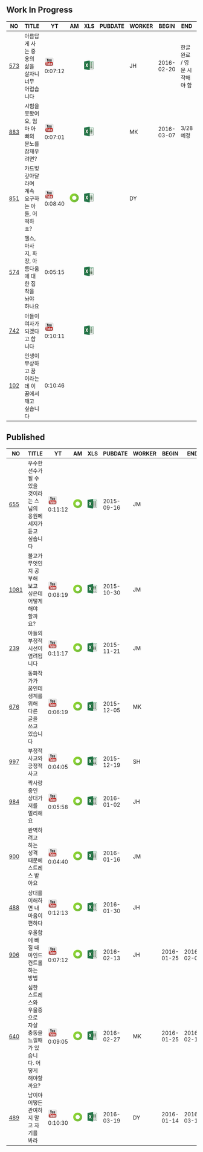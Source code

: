 ## Work In Progress

| NO | TITLE         | YT | AM | XLS | PUBDATE | WORKER | BEGIN | END | REVIEW | NOTE |
|----| ------------- |----|----|-----|---------|--------|-------|-----|--------|------|
| [573](sub/573) | 아름답게 사는 중용의 삶을 살자니 너무 어렵습니다 | [<img src=img/youtube.png width=25>](https://youtu.be/giNoXr2pAfQ) 0:07:12 |  | [![](img/excel.png)](https://github.com/jungtosociety/dharma-qna/raw/master/sub/573/573-moderation.xlsx) |  | JH | 2016-02-20 | 한글 완료 / 영문 시작해야 함 |  | 한영대본 |
| [883](sub/883) | 시험을 못봤어요, 엄마 아빠의 분노를 잠재우려면? | [<img src=img/youtube.png width=25>](https://youtu.be/5OZ-v8lwumo) 0:07:01 |  | [![](img/excel.png)](https://github.com/jungtosociety/dharma-qna/raw/master/sub/883/883-exam.xlsx) |  | MK | 2016-03-07 | 3/28 예정 |  | 한영대본 |
| [851](sub/851) | 카드빚 갚아달라며 계속 요구하는 아들, 어떡하죠? | [<img src=img/youtube.png width=25>](https://youtu.be/1tMErMTUwks) 0:08:40 | [<img src=img/amara.png width=25>](http://amara.org/en/videos/uQOxVi7aLYXT) | [![](img/excel.png)](https://github.com/jungtosociety/dharma-qna/raw/master/sub/851/851-card-debt.xlsx) |  | DY |  |  |  | 한영대본 |
| [574](sub/574) | 헬스, 마사지, 화장, 아름다움에 대한 집착을 놔야 하나요 |  0:05:15 |  | [![](img/excel.png)](https://github.com/jungtosociety/dharma-qna/raw/master/sub/574/574-obsession-beauty.xlsx) |  |  |  |  |  |  |
| [742](sub/742) | 아들이 여자가 되겠다고 합니다 | [<img src=img/youtube.png width=25>](https://youtu.be/YHuR4TIUL7U) 0:10:11 |  | [![](img/excel.png)](https://github.com/jungtosociety/dharma-qna/raw/master/sub/742/742-sexual-identity.xlsx) |  |  |  |  |  |  |
| [102](sub/102) | 인생이 무상하고 꿈이라는데 이 꿈에서 깨고 싶습니다 |  0:10:46 |  |  |  |  |  |  |  |  |
## Published

| NO | TITLE         | YT | AM | XLS | PUBDATE | WORKER | BEGIN | END | REVIEW | NOTE |
|----| ------------- |----|----|-----|---------|--------|-------|-----|--------|------|
| [655](sub/655) | 우수한 선수가 될 수 있을 것이라는 스님의 응원메세지가 듣고 싶습니다 | [<img src=img/youtube.png width=25>](https://youtu.be/NzMGrgklWyA) 0:11:12 | [<img src=img/amara.png width=25>](http://amara.org/en/videos/BwcgJu4Zj4rz) | [![](img/excel.png)](https://github.com/jungtosociety/dharma-qna/raw/master/sub/655/en-655-good-athelete.xlsx) | 2015-09-16 | JM |  |  |  |  |
| [1081](sub/1081) | 불교가 무엇인지 공부해 보고 싶은데 어떻게 해야 할까요? | [<img src=img/youtube.png width=25>](https://youtu.be/yp_X0KQPqyg) 0:08:19 | [<img src=img/amara.png width=25>](http://amara.org/en/videos/uiPC1tlJOjk6) | [![](img/excel.png)](https://github.com/jungtosociety/dharma-qna/raw/master/sub/1081/en-1081-buddhism.xlsx) | 2015-10-30 | JM |  |  |  |  |
| [239](sub/239) | 아들의 부정적 시선이 염려됩니다 | [<img src=img/youtube.png width=25>](https://youtu.be/PdiVY7Y9KNk) 0:11:17 | [<img src=img/amara.png width=25>](http://amara.org/en/videos/WrL0SB21tD0j) | [![](img/excel.png)](https://github.com/jungtosociety/dharma-qna/raw/master/sub/239/en-239-pessimistic-son.xlsx) | 2015-11-21 | JM |  |  |  |  |
| [676](sub/676) | 동화작가가 꿈인데 생계를 위해 다른 글을 쓰고 있습니다 | [<img src=img/youtube.png width=25>](https://youtu.be/y188f7eU1TU) 0:06:19 | [<img src=img/amara.png width=25>](http://amara.org/en/videos/EroiuPGgpght) | [![](img/excel.png)](https://github.com/jungtosociety/dharma-qna/raw/master/sub/676/en-676-fairy-tale-author.xlsx) | 2015-12-05 | MK |  |  |  |  |
| [997](sub/997) | 부정적 사고와 긍정적 사고 | [<img src=img/youtube.png width=25>](https://youtu.be/ScaKEct3C5c) 0:04:05 | [<img src=img/amara.png width=25>](http://amara.org/en/videos/F8lxMlmZ92d4) | [![](img/excel.png)](https://github.com/jungtosociety/dharma-qna/raw/master/sub/997/en-997-negative-thinking.xlsx) | 2015-12-19 | SH |  |  |  |  |
| [984](sub/984) | 짝사랑 중인 상대가 저를 멀리해요 | [<img src=img/youtube.png width=25>](https://youtu.be/dSGAi_avjss) 0:05:58 | [<img src=img/amara.png width=25>](http://amara.org/en/videos/mGPueCA5DmIz) | [![](img/excel.png)](https://github.com/jungtosociety/dharma-qna/raw/master/sub/984/en-984-crush.xlsx) | 2016-01-02 | JH |  |  |  |  |
| [900](sub/900) | 완벽하려고 하는 성격 때문에 스트레스 받아요 | [<img src=img/youtube.png width=25>](https://youtu.be/utumcS1iGvM) 0:04:40 | [<img src=img/amara.png width=25>](http://amara.org/en/videos/EkaeX3zDKXeC) | [![](img/excel.png)](https://github.com/jungtosociety/dharma-qna/raw/master/sub/900/en-900-perfectionism.xlsx) | 2016-01-16 | JM |  |  |  |  |
| [488](sub/488) | 상대를 이해하면 내 마음이 편하다 | [<img src=img/youtube.png width=25>](https://youtu.be/AUg_2sNt5qc) 0:12:13 | [<img src=img/amara.png width=25>](http://amara.org/en/videos/3t6ocMUzw4YG) | [![](img/excel.png)](https://github.com/jungtosociety/dharma-qna/raw/master/sub/488/en-488-understand.xlsx) | 2016-01-30 | JH |  |  |  |  |
| [906](sub/906) | 우울함에 빠질 때 마인드 컨트롤 하는 방법 | [<img src=img/youtube.png width=25>](https://youtu.be/PQomKbgB45w) 0:07:12 | [<img src=img/amara.png width=25>](http://amara.org/en/videos/hjbgLzfe8XBV) | [![](img/excel.png)](https://github.com/jungtosociety/dharma-qna/raw/master/sub/906/en-906-depression.xlsx) | 2016-02-13 | JH | 2016-01-25 | 2016-02-07 | JM 2016/2/14 |  |
| [640](sub/640) | 심한 스트레스와 우울증으로 자살 충동을 느낄때가 있습니다. 어떻게 해야할까요? | [<img src=img/youtube.png width=25>](https://youtu.be/z6lxOZF2Wgk) 0:09:05 | [<img src=img/amara.png width=25>](http://amara.org/en/videos/w8ymWLXzTcyF) | [![](img/excel.png)](https://github.com/jungtosociety/dharma-qna/raw/master/sub/640/en-640-suicidal-impulse.xlsx) | 2016-02-27 | MK | 2016-01-25 | 2016-02-14 | JM 2016-02-20 |  |
| [489](sub/489) | 남이야 어떻든 관여하지 말고 자기를 봐라 | [<img src=img/youtube.png width=25>](https://youtu.be/IOk5cZ9psBs) 0:10:30 | [<img src=img/amara.png width=25>](http://amara.org/en/videos/FvWS4splyJkN) | [![](img/excel.png)](https://github.com/jungtosociety/dharma-qna/raw/master/sub/489/en-489-look-within-yourself.xlsx) | 2016-03-19 | DY | 2016-01-14 | 2016-03-15 | JM 2016-03-19 | 한영대본 |
